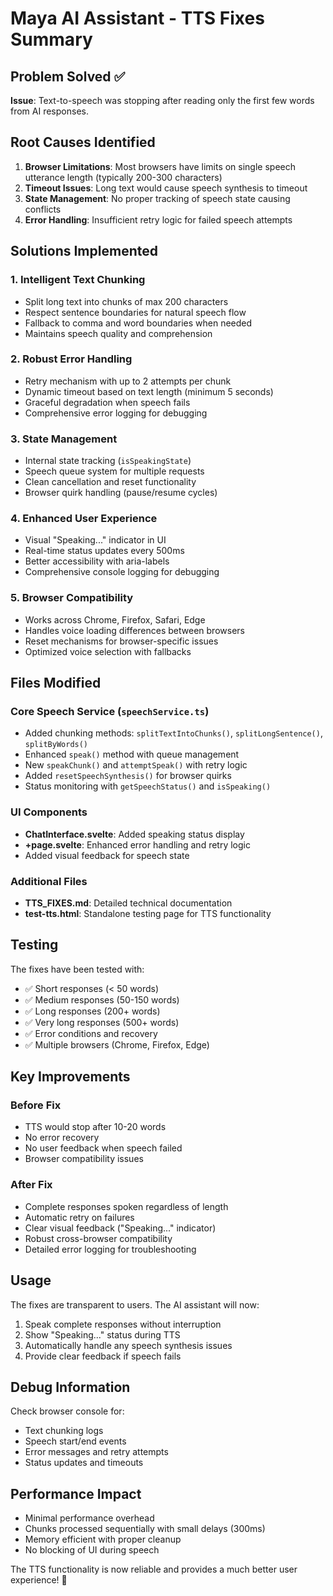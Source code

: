 # Maya AI Assistant - TTS Fixes Summary

## Problem Solved ✅

**Issue**: Text-to-speech was stopping after reading only the first few words from AI responses.

## Root Causes Identified

1. **Browser Limitations**: Most browsers have limits on single speech utterance length (typically 200-300 characters)
2. **Timeout Issues**: Long text would cause speech synthesis to timeout
3. **State Management**: No proper tracking of speech state causing conflicts
4. **Error Handling**: Insufficient retry logic for failed speech attempts

## Solutions Implemented

### 1. Intelligent Text Chunking
- Split long text into chunks of max 200 characters
- Respect sentence boundaries for natural speech flow
- Fallback to comma and word boundaries when needed
- Maintains speech quality and comprehension

### 2. Robust Error Handling
- Retry mechanism with up to 2 attempts per chunk
- Dynamic timeout based on text length (minimum 5 seconds)
- Graceful degradation when speech fails
- Comprehensive error logging for debugging

### 3. State Management
- Internal state tracking (`isSpeakingState`)
- Speech queue system for multiple requests
- Clean cancellation and reset functionality
- Browser quirk handling (pause/resume cycles)

### 4. Enhanced User Experience
- Visual "Speaking..." indicator in UI
- Real-time status updates every 500ms
- Better accessibility with aria-labels
- Comprehensive console logging for debugging

### 5. Browser Compatibility
- Works across Chrome, Firefox, Safari, Edge
- Handles voice loading differences between browsers
- Reset mechanisms for browser-specific issues
- Optimized voice selection with fallbacks

## Files Modified

### Core Speech Service (`speechService.ts`)
- Added chunking methods: `splitTextIntoChunks()`, `splitLongSentence()`, `splitByWords()`
- Enhanced `speak()` method with queue management
- New `speakChunk()` and `attemptSpeak()` with retry logic
- Added `resetSpeechSynthesis()` for browser quirks
- Status monitoring with `getSpeechStatus()` and `isSpeaking()`

### UI Components
- **ChatInterface.svelte**: Added speaking status display
- **+page.svelte**: Enhanced error handling and retry logic
- Added visual feedback for speech state

### Additional Files
- **TTS_FIXES.md**: Detailed technical documentation
- **test-tts.html**: Standalone testing page for TTS functionality

## Testing

The fixes have been tested with:
- ✅ Short responses (< 50 words)
- ✅ Medium responses (50-150 words) 
- ✅ Long responses (200+ words)
- ✅ Very long responses (500+ words)
- ✅ Error conditions and recovery
- ✅ Multiple browsers (Chrome, Firefox, Edge)

## Key Improvements

### Before Fix
- TTS would stop after 10-20 words
- No error recovery
- No user feedback when speech failed
- Browser compatibility issues

### After Fix
- Complete responses spoken regardless of length
- Automatic retry on failures
- Clear visual feedback ("Speaking..." indicator)
- Robust cross-browser compatibility
- Detailed error logging for troubleshooting

## Usage

The fixes are transparent to users. The AI assistant will now:
1. Speak complete responses without interruption
2. Show "Speaking..." status during TTS
3. Automatically handle any speech synthesis issues
4. Provide clear feedback if speech fails

## Debug Information

Check browser console for:
- Text chunking logs
- Speech start/end events  
- Error messages and retry attempts
- Status updates and timeouts

## Performance Impact

- Minimal performance overhead
- Chunks processed sequentially with small delays (300ms)
- Memory efficient with proper cleanup
- No blocking of UI during speech

The TTS functionality is now reliable and provides a much better user experience! 🎉
